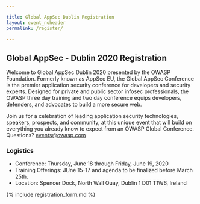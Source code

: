 ```yaml
---

title: Global AppSec Dublin Registration
layout: event_noheader
permalink: /register/

---
```


## Global AppSec - Dublin 2020 Registration

Welcome to Global AppSec Dublin 2020 presented by the OWASP Foundation. Formerly known as AppSec EU, the Global AppSec Conference is the premier application security conference for developers and security experts. Designed for private and public sector infosec professionals, the OWASP three day training and two day conference equips developers, defenders, and advocates to build a more secure web.

Join us for a celebration of leading application security technologies, speakers, prospects, and community, at this unique event that will build on everything you already know to expect from an OWASP Global Conference. Questions? [events@owasp.com](mailto:events@owasp.com?subject=Global%20AppSec%20Dublin%20Inquiry)

### Logistics
- Conference: Thursday, June 18 through Friday, June 19, 2020
- Training Offerings: JUne 15-17 and agenda to be finalized before March 25th.
- Location: Spencer Dock, North Wall Quay, Dublin 1 D01 T1W6, Ireland

{% include registration_form.md %}

